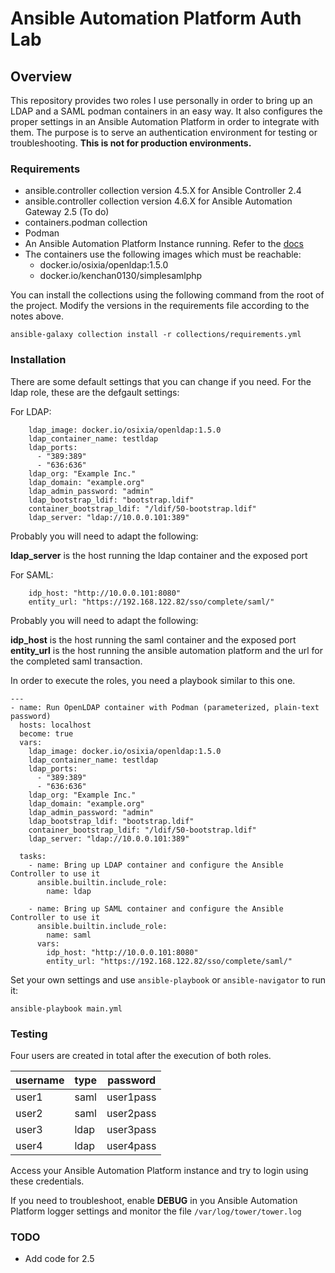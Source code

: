 # Ansible Automation Platform Auth Lab
## Overview
This repository provides two roles I use personally in order to bring up an LDAP and a SAML podman containers in an easy way.
It also configures the proper settings in an Ansible Automation Platform in order to integrate with them.
The purpose is to serve an authentication environment for testing or troubleshooting. **This is not for production environments.**
### Requirements
- ansible.controller collection version 4.5.X for Ansible Controller 2.4
- ansible.controller collection version 4.6.X for Ansible Automation Gateway 2.5 (To do)
- containers.podman collection
- Podman 
- An Ansible Automation Platform Instance running. Refer to the [docs](https://docs.redhat.com/en/documentation/red_hat_ansible_automation_platform/2.5)
- The containers use the following images which must be reachable:
  - docker.io/osixia/openldap:1.5.0
  - docker.io/kenchan0130/simplesamlphp

You can install the collections using the following command from the root of the project. Modify the versions in the requirements file according to the notes above.
```
ansible-galaxy collection install -r collections/requirements.yml
```
### Installation

There are some default settings that you can change if you need. For the ldap role, these are the defgault settings:

For LDAP:

```
    ldap_image: docker.io/osixia/openldap:1.5.0 
    ldap_container_name: testldap
    ldap_ports:
      - "389:389"
      - "636:636"
    ldap_org: "Example Inc."
    ldap_domain: "example.org"
    ldap_admin_password: "admin"
    ldap_bootstrap_ldif: "bootstrap.ldif"
    container_bootstrap_ldif: "/ldif/50-bootstrap.ldif"
    ldap_server: "ldap://10.0.0.101:389"
```

Probably you will need to adapt the following:

**ldap_server** is the host running the ldap container and the exposed port

For SAML:

```
    idp_host: "http://10.0.0.101:8080"
    entity_url: "https://192.168.122.82/sso/complete/saml/"
```

Probably you will need to adapt the following:

**idp_host** is the host running the saml container and the exposed port
**entity_url** is the host running the ansible automation platform and the url for the completed saml transaction.

In order to execute the roles, you need a playbook similar to this one.

```
---
- name: Run OpenLDAP container with Podman (parameterized, plain-text password)
  hosts: localhost
  become: true
  vars:
    ldap_image: docker.io/osixia/openldap:1.5.0
    ldap_container_name: testldap
    ldap_ports:
      - "389:389"
      - "636:636"
    ldap_org: "Example Inc."
    ldap_domain: "example.org"
    ldap_admin_password: "admin"
    ldap_bootstrap_ldif: "bootstrap.ldif"
    container_bootstrap_ldif: "/ldif/50-bootstrap.ldif"
    ldap_server: "ldap://10.0.0.101:389"

  tasks:
    - name: Bring up LDAP container and configure the Ansible Controller to use it
      ansible.builtin.include_role:
        name: ldap

    - name: Bring up SAML container and configure the Ansible Controller to use it
      ansible.builtin.include_role:
        name: saml
      vars:
        idp_host: "http://10.0.0.101:8080"
        entity_url: "https://192.168.122.82/sso/complete/saml/"
```

Set your own settings and use `ansible-playbook` or `ansible-navigator` to run it:

```
ansible-playbook main.yml
```

### Testing

Four users are created in total after the execution of both roles.

| username | type   | password  |
|----------|--------|-----------|
| user1    | saml   | user1pass |
| user2    | saml   | user2pass |  
| user3    | ldap   | user3pass |
| user4    | ldap   | user4pass | 

Access your Ansible Automation Platform instance and try to login using these credentials.

If you need to troubleshoot, enable **DEBUG** in you Ansible Automation Platform logger settings and monitor the file `/var/log/tower/tower.log`

### TODO

- Add code for 2.5